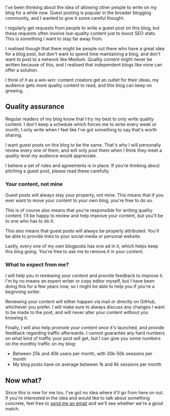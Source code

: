 I've been thinking about the idea of allowing other people to write on my blog for a while now. Guest posting is popular in the broader blogging community, and I wanted to give it some careful thought.

I regularly get requests from people to write a guest post on this blog, but these requests often involve low-quality content just to boost SEO stats. This is something I want to stay far away from.

I realised though that there might be people out there who have a great idea for a blog post, but don't want to spend time maintaining a blog, and don't want to post to a network like Medium. Quality content might never be written because of this, and I realised that independent blogs like mine can offer a solution.

I think of it as a win-win: content creators get an outlet for their ideas, my audience gets more quality content to read, and this blog can keep on growing.

## Quality assurance

Regular readers of my blog know that I try my best to only write quality content. I don't keep a schedule which forces me to write every week or month, I only write when I feel like I've got something to say that's worth sharing.

I want guest posts on this blog to be the same. That's why I will personally review every one of them, and will only post them when I think they meet a quality level my audience would appreciate. 

I believe a set of rules and agreements is in place. If you're thinking about pitching a guest post, please read these carefully. 

### Your content, not mine

Guest posts will always stay your property, not mine. This means that if you ever want to move your content to your own blog, you're free to do so.

This is of course also means that you're responsible for writing quality content. I'll be happy to review and help improve your content, but you'll be to one who has to do it.

This also means that guest posts will always be properly attributed. You'll be able to provide links to your social media or personal website. 

Lastly, every one of my own blogposts has one ad in it, which helps keep this blog going. You're free to ask me to remove it in your content.  

### What to expect from me?

I will help you in reviewing your content and provide feedback to improve it. I'm by no means an expert writer or copy editor myself, but I have been doing this for a few years now, so I might be able to help you if you're a beginning writer.

Reviewing your content will either happen via mail or directly on GitHub, whichever you prefer. I will make sure to always discuss any changes I want to be made to the post, and will never alter your content without you knowing it.

Finally, I will also help promote your content once it's launched, and provide feedback regarding traffic afterwards. I cannot guarantee any hard numbers on what kind of traffic your post will get, but I can give you some numbers on the monthly traffic on my blog:

- Between 25k and 40k users per month, with 30k-50k sessions per month
- My blog posts have on average between 1k and 6k sessions per month

## Now what?

Since this is new for me too, I've got no idea where it'll go from here on out. If you're interested in the idea and would like to talk about something concrete, feel free to [send me an email](mailto:brent@stitcher.io) and we'll see whether we're a good match.
